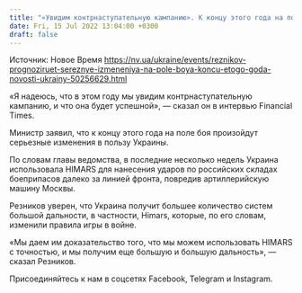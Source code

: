 ```yaml
---
title: "«Увидим контрнаступательную кампанию». К концу этого года на поле боя произойдут серьезные изменения в пользу Украины — Резников"
date: Fri, 15 Jul 2022 13:04:00 +0300
draft: false
---
```

Источник: Новое Время https://nv.ua/ukraine/events/reznikov-prognoziruet-sereznye-izmeneniya-na-pole-boya-koncu-etogo-goda-novosti-ukrainy-50256629.html


«Я надеюсь, что в этом году мы увидим контрнаступательную кампанию, и что она будет успешной», — сказал он в интервью Financial Times.

Министр заявил, что к концу этого года на поле боя произойдут серьезные изменения в пользу Украины.

По словам главы ведомства, в последние несколько недель Украина использовала HIMARS для нанесения ударов по российских складах боеприпасов далеко за линией фронта, повредив артиллерийскую машину Москвы.

Резников уверен, что Украина получит большее количество систем большой дальности, в частности, Himars, которые, по его словам, изменили правила игры в войне.



«Мы даем им доказательство того, что мы можем использовать HIMARS с точностью, и мы получим еще большую и большую дальность», — сказал Резников.

Присоединяйтесь к нам в соцсетях Facebook, Telegram и Instagram.
